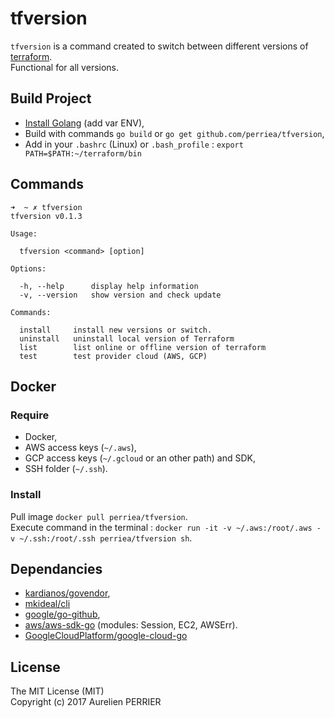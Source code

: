 # tfversion

`tfversion` is a command created to switch between different versions of [terraform](https://www.terraform.io).   
Functional for all versions.

## Build Project

- [Install Golang](https://golang.org/doc/install) (add var ENV),
- Build with commands `go build` or `go get github.com/perriea/tfversion`,
- Add in your `.bashrc` (Linux) or `.bash_profile` : `export PATH=$PATH:~/terraform/bin`

## Commands

``` shell
➜  ~ ✗ tfversion
tfversion v0.1.3

Usage:

  tfversion <command> [option]

Options:

  -h, --help      display help information
  -v, --version   show version and check update

Commands:

  install     install new versions or switch.
  uninstall   uninstall local version of Terraform
  list        list online or offline version of terraform
  test        test provider cloud (AWS, GCP)
```

## Docker

### Require

- Docker,
- AWS access keys (`~/.aws`),
- GCP access keys (`~/.gcloud` or an other path) and SDK,
- SSH folder (`~/.ssh`).

### Install

Pull image `docker pull perriea/tfversion`.   
Execute command in the terminal : `docker run -it -v ~/.aws:/root/.aws -v ~/.ssh:/root/.ssh perriea/tfversion sh`.   

## Dependancies

- [kardianos/govendor](https://github.com/kardianos/govendor),
- [mkideal/cli](https://github.com/mkideal/cli)
- [google/go-github](https://github.com/google/go-github),
- [aws/aws-sdk-go](https://github.com/aws/aws-sdk-go) (modules: Session, EC2, AWSErr).
- [GoogleCloudPlatform/google-cloud-go](https://github.com/GoogleCloudPlatform/google-cloud-go)

## License

The MIT License (MIT)   
Copyright (c) 2017 Aurelien PERRIER